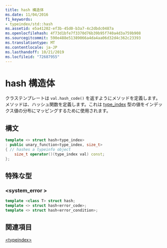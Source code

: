 ```yaml
---
title: hash 構造体
ms.date: 11/04/2016
f1_keywords:
- typeindex/std::hash
ms.assetid: e5a41202-ef3b-45d0-b3a7-4c2dbdc0487a
ms.openlocfilehash: 4f73d1bfe7f3370d76b39b95f740a4d3a759b908
ms.sourcegitcommit: 590e488e51389066a4da4aa06d32d4c362c23393
ms.translationtype: MT
ms.contentlocale: ja-JP
ms.lasthandoff: 10/21/2019
ms.locfileid: "72687955"
---
```

# <a name="hash-structure"></a>hash 構造体

クラステンプレートは `val.hash_code()` を返すようにメソッドを定義します。 メソッドは、ハッシュ関数を定義します。これは [type_index](../standard-library/type-index-class.md) 型の値をインデックス値の分布にマッピングするために使用されます。

## <a name="syntax"></a>構文

```cpp
template <> struct hash<type_index>
: public unary_function<type_index, size_t>
{ // hashes a typeinfo object
    size_t operator()(type_index val) const;
};
```

## <a name="specialized-types"></a>特殊な型

### <a name="system_error"></a>\<system_error >

```cpp
template <class T> struct hash;
template <> struct hash<error_code>;
template <> struct hash<error_condition>;
```

## <a name="see-also"></a>関連項目

[\<typeindex>](../standard-library/typeindex.md)
